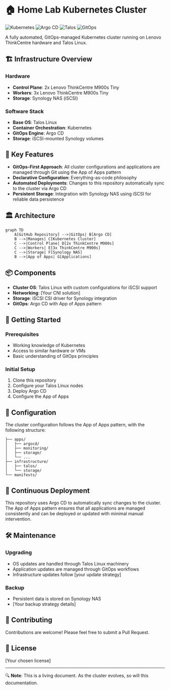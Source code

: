 # 🏠 Home Lab Kubernetes Cluster

![Kubernetes](https://img.shields.io/badge/kubernetes-%23326ce5.svg?style=for-the-badge&logo=kubernetes&logoColor=white)
![Argo CD](https://img.shields.io/badge/argo-EF7B4D.svg?style=for-the-badge&logo=argo&logoColor=white)
![Talos](https://img.shields.io/badge/Talos%20Linux-gray.svg?style=for-the-badge)
![GitOps](https://img.shields.io/badge/GitOps-yellow.svg?style=for-the-badge)

A fully automated, GitOps-managed Kubernetes cluster running on Lenovo ThinkCentre hardware and Talos Linux.

## 🏗️ Infrastructure Overview

### Hardware
- **Control Plane**: 2x Lenovo ThinkCentre M900s Tiny
- **Workers**: 3x Lenovo ThinkCentre M900s Tiny
- **Storage**: Synology NAS (iSCSI)

### Software Stack
- **Base OS**: Talos Linux
- **Container Orchestration**: Kubernetes
- **GitOps Engine**: Argo CD
- **Storage**: iSCSI-mounted Synology volumes

## 🌟 Key Features

- **GitOps-First Approach**: All cluster configurations and applications are managed through Git using the App of Apps pattern
- **Declarative Configuration**: Everything-as-code philosophy
- **Automated Deployments**: Changes to this repository automatically sync to the cluster via Argo CD
- **Persistent Storage**: Integration with Synology NAS using iSCSI for reliable data persistence

## 🏛️ Architecture

```mermaid
graph TD
    A[GitHub Repository] -->|GitOps| B[Argo CD]
    B -->|Manages| C[Kubernetes Cluster]
    C -->|Control Plane| D[2x ThinkCentre M900s]
    C -->|Workers| E[3x ThinkCentre M900s]
    C -->|Storage| F[Synology NAS]
    B -->|App of Apps| G[Applications]
```

## 📦 Components

- **Cluster OS**: Talos Linux with custom configurations for iSCSI support
- **Networking**: [Your CNI solution]
- **Storage**: iSCSI CSI driver for Synology integration
- **GitOps**: Argo CD with App of Apps pattern

## 🚀 Getting Started

### Prerequisites
- Working knowledge of Kubernetes
- Access to similar hardware or VMs
- Basic understanding of GitOps principles

### Initial Setup
1. Clone this repository
2. Configure your Talos Linux nodes
3. Deploy Argo CD
4. Configure the App of Apps

## 📝 Configuration

The cluster configuration follows the App of Apps pattern, with the following structure:

```
├── apps/
│   ├── argocd/
│   ├── monitoring/
│   ├── storage/
│   └── ...
├── infrastructure/
│   ├── talos/
│   └── storage/
└── manifests/
```

## 🔄 Continuous Deployment

This repository uses Argo CD to automatically sync changes to the cluster. The App of Apps pattern ensures that all applications are managed consistently and can be deployed or updated with minimal manual intervention.

## 🛠️ Maintenance

### Upgrading
- OS updates are handled through Talos Linux machinery
- Application updates are managed through GitOps workflows
- Infrastructure updates follow [your update strategy]

### Backup
- Persistent data is stored on Synology NAS
- [Your backup strategy details]

## 🤝 Contributing

Contributions are welcome! Please feel free to submit a Pull Request.

## 📜 License

[Your chosen license]

---

🔍 **Note**: This is a living document. As the cluster evolves, so will this documentation.
